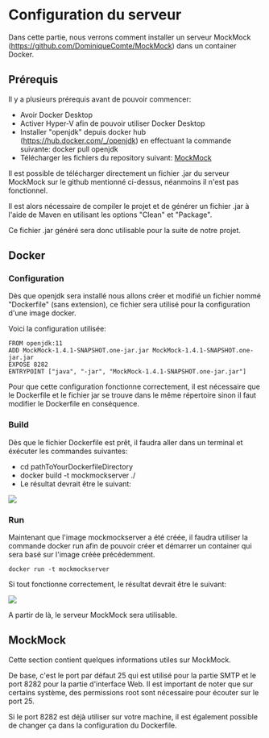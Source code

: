 # Configuration du serveur
Dans cette partie, nous verrons comment installer un serveur MockMock (https://github.com/DominiqueComte/MockMock) dans un container Docker.


## Prérequis
Il y a plusieurs prérequis avant de pouvoir commencer:

- Avoir Docker Desktop
- Activer Hyper-V afin de pouvoir utiliser Docker Desktop
- Installer "openjdk" depuis docker hub (https://hub.docker.com/_/openjdk) en effectuant la commande suivante: docker pull openjdk
- Télécharger les fichiers du repository suivant:
    [MockMock](https://github.com/DominiqueComte/MockMock)
    
Il est possible de télécharger directement un fichier .jar du serveur MockMock sur le github mentionné ci-dessus, néanmoins il n'est pas fonctionnel.

Il est alors nécessaire de compiler le projet et de générer un fichier .jar à l'aide de Maven en utilisant les options "Clean" et "Package".

Ce fichier .jar généré sera donc utilisable pour la suite de notre projet.
 
 
## Docker

### Configuration
    
Dès que openjdk sera installé nous allons créer et modifié un fichier nommé "Dockerfile" (sans extension), ce fichier sera utilisé pour la configuration d'une image docker.

Voici la configuration utilisée:

```
FROM openjdk:11
ADD MockMock-1.4.1-SNAPSHOT.one-jar.jar MockMock-1.4.1-SNAPSHOT.one-jar.jar
EXPOSE 8282
ENTRYPOINT ["java", "-jar", "MockMock-1.4.1-SNAPSHOT.one-jar.jar"]
```

Pour que cette configuration fonctionne correctement, il est nécessaire que le Dockerfile et le fichier jar se trouve dans le même répertoire sinon il faut modifier le Dockerfile en conséquence.

### Build

Dès que le fichier Dockerfile est prêt, il faudra aller dans un terminal et éxécuter les commandes suivantes:

- cd pathToYourDockerfileDirectory
- docker build -t mockmockserver ./
- Le résultat devrait être le suivant:

 ![](https://i.imgur.com/ND3Cjeg.png)
 
### Run

Maintenant que l'image mockmockserver a été créée, il faudra utiliser la commande docker run afin de pouvoir créer et démarrer un container qui sera basé sur l'image créée précédemment.

```
docker run -t mockmockserver
```

Si tout fonctionne correctement, le résultat devrait être le suivant:

![](https://i.imgur.com/MbHhFia.png)

A partir de là, le serveur MockMock sera utilisable.

## MockMock

Cette section contient quelques informations utiles sur MockMock.

De base, c'est le port par défaut 25 qui est utilisé pour la partie SMTP et le port 8282 pour la partie d'interface Web. Il est important de noter que sur certains système, des permissions root sont nécessaire pour écouter sur le port 25. 

Si le port 8282 est déjà utiliser sur votre machine, il est également possible de changer ça dans la configuration du Dockerfile.